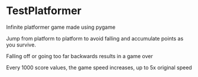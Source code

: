 # TestPlatformer
Infinite platformer game made using pygame

Jump from platform to platform to avoid falling and accumulate points as you survive.

Falling off or going too far backwards results in a game over

Every 1000 score values, the game speed increases, up to 5x original speed

